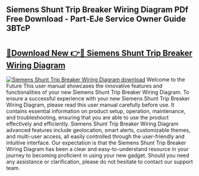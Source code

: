 ## Siemens Shunt Trip Breaker Wiring Diagram PDf Free Download - Part-EJe Service Owner Guide 3BTcP

# <h2><a href="http://dfl3ct.blite.top/?on=Siemens+Shunt+Trip+Breaker+Wiring+Diagram">🔗Download New 👉🔴 Siemens Shunt Trip Breaker Wiring Diagram</a></h2>

[![Siemens Shunt Trip Breaker Wiring Diagram download](https://i.imgur.com/lujVjoI.png)](http://dfl3ct.blite.top/?on=Siemens+Shunt+Trip+Breaker+Wiring+Diagram)
Welcome to the Future This user manual showcases the innovative features and functionalities of your new Siemens Shunt Trip Breaker Wiring Diagram. To ensure a successful experience with your new Siemens Shunt Trip Breaker Wiring Diagram, please read this user manual carefully before use. It contains essential information on product setup, operation, maintenance, and troubleshooting, ensuring that you are able to use the product effectively and efficiently. Siemens Shunt Trip Breaker Wiring Diagram advanced features include geolocation, smart alerts, customizable themes, and multi-user access, all easily controlled through the user-friendly and intuitive interface. Our expectation is that the Siemens Shunt Trip Breaker Wiring Diagram has been a clear and easy-to-understand resource in your journey to becoming proficient in using your new gadget. Should you need any assistance or clarification, please do not hesitate to contact our support team.
